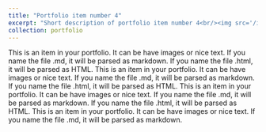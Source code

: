```yaml
---
title: "Portfolio item number 4"
excerpt: "Short description of portfolio item number 4<br/><img src='/images/500x300.png'>"
collection: portfolio
---
```


This is an item in your portfolio. It can be have images or nice text. If you name the file .md, it will be parsed as markdown. If you name the file .html, it will be parsed as HTML. This is an item in your portfolio. It can be have images or nice text. If you name the file .md, it will be parsed as markdown. If you name the file .html, it will be parsed as HTML. This is an item in your portfolio. It can be have images or nice text. If you name the file .md, it will be parsed as markdown. If you name the file .html, it will be parsed as HTML. This is an item in your portfolio. It can be have images or nice text. If you name the file .md, it will be parsed as markdown. 
